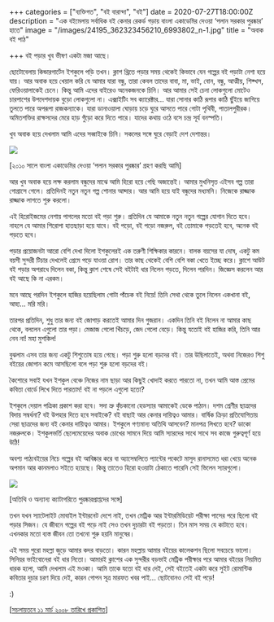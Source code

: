 +++
categories = ["ব্যক্তিগত", "বই বারান্দা", "বই"]
date = 2020-07-27T18:00:00Z
description = "এক বইমেলায় সর্বাধিক বই কেনার রেকর্ড গড়ায় বাংলা একাডেমির দেওয়া ‘পলান সরকার পুরষ্কার’ হাতে"
image = "/images/24195_362323456210_6993802_n-1.jpg"
title = "অবাক বই পাঠ"

+++
বই পড়ার খুব ভীষণ একটা মজা আছে।

ছোটোবেলায় কিন্ডারগার্টেন ইশকুলে পড়ি তখন। ক্লাশ থ্রিতে পড়ার সময় থেকেই কিভাবে যেন গল্পের বই পড়াটা নেশা হয়ে যায়। আর অবাক হয়ে খেয়াল করি যে আমার যারা বন্ধু, তারা কেবল তাদের বাবা, মা, ভাই, বোন, বন্ধু, আত্মীয়, শিক্খস, ফেরিওয়ালাকেই চেনে। কিন্তু আমি এদের বাইরেও অনেকজনকে চিনি। আর আমার সেই চেনা লোকগুলো মোটেও চারপাশের উপদেশদায়ক বুড়ো লোকগুলো না। এক্সাইটিং সব ক্যারেক্টার... যারা সোনার কাঠি রূপার কাঠি ছুঁইয়ে জাগিয়ে ‍তুলতে পারে অপরূপা রাজকন্যাকে। যারা ডানাওয়ালা ঘোড়ায় চড়ে ঘুরে আসতে পারে গোটা পৃথিবী, পাতালপুরীরক। অমিতশক্তির রাক্ষসদের মেরে হাড় গুঁড়ো করে দিতে পারে। যাদের কথায় ওঠে বসে চন্দ্র সূর্য বনস্পতি।

খুব অবাক হয়ে দেখলাম আমি এদের সব্বাইকে চিনি। সকলের সঙ্গে ঘুরে বেড়াই দেশ দেশান্তর।

![](/images/24195_363530566210_3530284_n.jpg)

\[২০১০ সালে বাংলা একাডেমির দেওয়া ‘পলান সরকার পুরষ্কার’ গ্রহণ করছি আমি\]

আর খুব অবাক হয়ে লক্ষ করলাম বন্ধুদের মাঝে আমি হিরো হয়ে গেছি অজান্তেই। আমার মুখনিসৃত এইসব গল্প তারা গোগ্রাসে গেলে। প্রতিদিনই নতুন নতুন গল্প শোনার আব্দার। আর আমি হয়ে যাই বন্ধুদের মধ্যমনি। নিজেকে রাজ্জাক রাজ্জাক লাগতে শুরু করলো।

এই হিরোইজমের নেশায় পাগলের মতো বই পড়া শুরু। প্রতিদিন  যে আমাকে নতুন নতুন গল্পের যোগান দিতে হবে। নাহলে যে আমার শিরোপা হাতছাড়া হয়ে যাবে। বই পড়ো, বই পড়ো নজরুল, বই তোমাকে পড়তেই হবে, অনেক বই পড়তে হবে।

পড়ার প্রয়োজনটা আরো বেশি দেখা দিলো ইশকুলেরই এক তরুণী শিক্ষিকার কারনে। বালক বয়সের যা দোষ, একটু কম বয়সী সুন্দরী টিচার দেখলেই প্রেমে পড়ে যাওয়া রোগ। তার কাছ থেকেই বেশি বেশি বকা খেতে ইচ্ছে করে। ক্লাশে আউট বই পড়ার অপরাধে দিলেন বকা, কিন্তু ক্লাশ শেষে সেই বইটাই ধার নিলেন পড়তে, দিলেন পরদিন। জিজ্ঞেস করলেন আর বই আছে কি না এরকম।

মনে আছে পরদিন ইশকুলে হাজির হয়েছিলাম গোটা পাঁচেক বই নিয়ে! তিনি সেথা থেকে তুলে নিলেন একখানা বই, আহা... মরি মরি।

তারপর প্রতিদিন, শুধু তার জন্য বই জোগাড় করতেই আমার দিন ‍গুজরান। একদিন তিনি বই নিলেন না আমার কাছ থেকে, বললেন এগুলো তার পড়া। মেজাজ গেলো খিঁচড়ে, জেদ গেলো বেড়ে। কিন্তু যতোই বই হাজির করি, তিনি আর নেন না! মহা মুশকিল!

বুঝলাম এসব তার জন্য একটু শিশুতোষ হয়ে গেছে। পড়া শুরু হলো বড়দের বই। তার উছিলাতেই, অথবা নিজেরও শিশু বইয়ের জোগান কমে আসছিলো বলে পড়া শুরু হলো বড়দের বই।

কৈশোরে সবাই যখন ইশকুল বেঞ্চে নিজের নাম ছাড়া আর কিছুই খোদাই করতে পারতো না, তখন আমি আস্ত প্রেমের কবিতা বোর্ডে লিখে দিতে পারতাম! বই না পড়লে এগুলো হতো?

ইশকুলে দেয়াল পত্রিকা প্রকাশ করা হবে। সদা ভ্রু কুঁচকানো হেডস্যার আমাকেই ডেকে পাঠান। দশম শ্রেণীর ছাত্রদের বিদায় সম্বর্ধনা? বই উপহার দিতে হবে সবাইকে? বই বাছাই আর কেনার দায়িত্বও আমার। বার্ষিক ক্রিড়া প্রতিযোগিতায় সেরা ছাত্রদের জন্য বই কেনার দায়িত্বও আমার। ইশকুলে গণ্যমান্য অতিথি আসবেন? মানপত্র লিখতে হবে? ডাকো নজরুলকে। ইশকুলভর্তি ছেলেমেয়েদের অবাক চোখের সামনে দিয়ে আমি স্যারদের সাথে সাথে সব কাজে গুরুত্বপূর্ণ হয়ে উঠি!

অবশ্য পাঠ্যবইয়ের নিচে গল্পের বই আবিষ্কার করে বা অ্যাসেম্বলিতে প্যান্টের পকেটে মাসুদ রানাসমেত ধরা খেয়ে অনেক অপমান আর কানমলাও সইতে হয়েছে। কিন্তু তাতেও হিরো হওয়াটা ঠেকাতে পারেনি সেই ভিলেন স্যারগুলো।

![](/images/24195_363530656210_2670451_n.jpg)

\[অতিথি ও অন্যান্য ক্যাটাগরিতে পুরষ্কারপ্রাপ্তদের সঙ্গে\]

তখন যখন স্যাটেলাইট মোবাইল ইন্টারনেট দেশে নাই, তখন মেট্রিক আর ইন্টারমিডিয়েট পরীক্ষা পাসের পরে ছিলো বই পড়ার সিজন। যে জীবনে গল্পের বই পড়ে নাই সেও তখন দুচারটা বই পড়তো। তিন মাস সময় যে কাটাতে হবে। এখনকার মতো ব্যস্ত জীবন তো তখনো শুরু হয়নি মানুষের।

এই সময় পুরো মহল্লা জুড়ে আমার কদর বাড়তো। কারন মহল্লায় আমার বইয়ের কালেকশন ছিলো সবচেয়ে ভালো। সিনিয়র ভাইবোনেরা বই ধার নিতো। আমারই ক্লাশের এক সুন্দরীর বড়ভাই মেট্রিক পরীক্ষার পরে আমার বইয়ের নিয়মিত ধারক হলো, আমি দেখলাম এই মওকা। আমি তাকে যতো বই ধার দেই, সেই বইতেই একটা করে সুইট রোমান্টিক কবিতার দুচার চরণ দিয়ে দেই, কারন গোপন সূত্র মারফত খবর পাই... ছোটবোনও সেই বই পড়ে!

:)

\[[সচলায়তনে ১১ মার্চ ২০০৮ তারিখে প্রকাশিত](http://www.sachalayatan.com/nazrul_islam/13160)\]